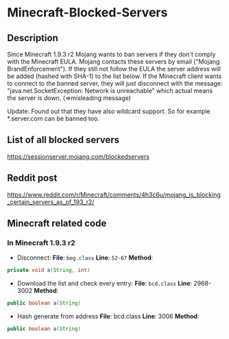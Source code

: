 # Minecraft-Blocked-Servers

## Description

Since Minecraft 1.9.3 r2 Mojang wants to ban servers if they don't comply with the Minecraft EULA. Mojang contacts
these servers by email ("Mojang BrandEnforcement"). If they still not follow the EULA the server address will be added
(hashed with SHA-1) to the list below. If the Minecraft client wants to connect to the banned server, they will just
disconnect with the message: "java.net.SocketException: Network is unreachable" which actual means the server is down.
(=>misleading message)

Update: Found out that they have also wildcard support. So for example *.server.com can be banned too.

## List of all blocked servers

https://sessionserver.mojang.com/blockedservers

## Reddit post

https://www.reddit.com/r/Minecraft/comments/4h3c6u/mojang_is_blocking_certain_servers_as_of_193_r2/

## Minecraft related code

### In Minecraft 1.9.3 r2

* Disconnect: **File**: ```beg.class``` **Line**: ```52-67``` **Method**:
```java
private void a(String, int)
```
* Download the list and check every entry: **File**: ```bcd.class``` **Line**: 2968-3002 **Method**:
```java
public boolean a(String)
```
* Hash generate from address **File**: bcd.class **Line**: 3006 **Method**:
```java
public boolean a(String)
```
